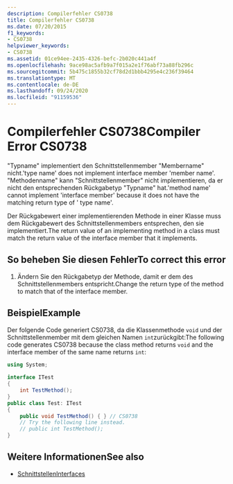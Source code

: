 ```yaml
---
description: Compilerfehler CS0738
title: Compilerfehler CS0738
ms.date: 07/20/2015
f1_keywords:
- CS0738
helpviewer_keywords:
- CS0738
ms.assetid: 01ce94ee-2435-4326-befc-2b020c441a4f
ms.openlocfilehash: 9ace98ac5afb9a7f015a2e1f76abf73a88fb296c
ms.sourcegitcommit: 5b475c1855b32cf78d2d1bbb4295e4c236f39464
ms.translationtype: MT
ms.contentlocale: de-DE
ms.lasthandoff: 09/24/2020
ms.locfileid: "91159536"
---
```

# <a name="compiler-error-cs0738"></a><span data-ttu-id="d25d0-103">Compilerfehler CS0738</span><span class="sxs-lookup"><span data-stu-id="d25d0-103">Compiler Error CS0738</span></span>

<span data-ttu-id="d25d0-104">"Typname" implementiert den Schnittstellenmember "Membername" nicht.</span><span class="sxs-lookup"><span data-stu-id="d25d0-104">'type name' does not implement interface member 'member name'.</span></span> <span data-ttu-id="d25d0-105">"Methodenname" kann "Schnittstellenmember" nicht implementieren, da er nicht den entsprechenden Rückgabetyp "Typname" hat.</span><span class="sxs-lookup"><span data-stu-id="d25d0-105">'method name' cannot implement 'interface member' because it does not have the matching return type of ' type name'.</span></span>  
  
 <span data-ttu-id="d25d0-106">Der Rückgabewert einer implementierenden Methode in einer Klasse muss dem Rückgabewert des Schnittstellenmembers entsprechen, den sie implementiert.</span><span class="sxs-lookup"><span data-stu-id="d25d0-106">The return value of an implementing method in a class must match the return value of the interface member that it implements.</span></span>  
  
## <a name="to-correct-this-error"></a><span data-ttu-id="d25d0-107">So beheben Sie diesen Fehler</span><span class="sxs-lookup"><span data-stu-id="d25d0-107">To correct this error</span></span>  
  
1. <span data-ttu-id="d25d0-108">Ändern Sie den Rückgabetyp der Methode, damit er dem des Schnittstellenmembers entspricht.</span><span class="sxs-lookup"><span data-stu-id="d25d0-108">Change the return type of the method to match that of the interface member.</span></span>  
  
## <a name="example"></a><span data-ttu-id="d25d0-109">Beispiel</span><span class="sxs-lookup"><span data-stu-id="d25d0-109">Example</span></span>  

 <span data-ttu-id="d25d0-110">Der folgende Code generiert CS0738, da die Klassenmethode `void` und der Schnittstellenmember mit dem gleichen Namen `int`zurückgibt:</span><span class="sxs-lookup"><span data-stu-id="d25d0-110">The following code generates CS0738 because the class method returns `void` and the interface member of the same name returns `int`:</span></span>  
  
```csharp  
using System;  
  
interface ITest  
{  
    int TestMethod();  
}  
public class Test: ITest  
{  
    public void TestMethod() { } // CS0738  
    // Try the following line instead.  
    // public int TestMethod();  
}  
```  
  
## <a name="see-also"></a><span data-ttu-id="d25d0-111">Weitere Informationen</span><span class="sxs-lookup"><span data-stu-id="d25d0-111">See also</span></span>

- [<span data-ttu-id="d25d0-112">Schnittstellen</span><span class="sxs-lookup"><span data-stu-id="d25d0-112">Interfaces</span></span>](../programming-guide/interfaces/index.md)

